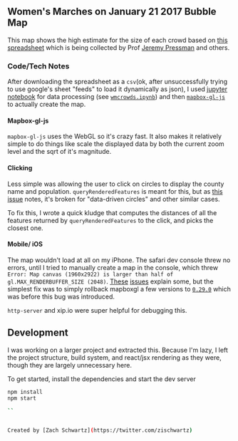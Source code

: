## Women's Marches on January 21 2017 Bubble Map
This map shows the high estimate for the size of each crowd based on [this spreadsheet](https://docs.google.com/spreadsheets/d/1xa0iLqYKz8x9Yc_rfhtmSOJQ2EGgeUVjvV4A8LsIaxY/edit#gid=0) which is being collected by Prof [Jeremy Pressman](https://twitter.com/djpressman) and others.

### Code/Tech Notes
After downloading the spreadsheet as a `csv`(ok, after unsuccessfully trying to use google's sheet "feeds" to load it dynamically as json), I used [jupyter notebook](http://jupyter.org/) for data processing (see [`wmcrowds.ipynb`](https://github.com/zischwartz/womensmarches/blob/master/wmcrowds.ipynb)) and then [`mapbox-gl-js`](https://github.com/mapbox/mapbox-gl-js) to actually create the map.

#### Mapbox-gl-js
`mapbox-gl-js` uses the WebGL so it's crazy fast. It also makes it relatively simple to do things like scale the displayed data by both the current zoom level and the sqrt of it's magnitude.

#### Clicking
Less simple was allowing the user to click on circles to display the county name and population. `queryRenderedFeatures` is meant for this, but as [this issue](https://github.com/mapbox/mapbox-gl-js/issues/3604) notes, it's broken for "data-driven circles" and other similar cases.

To fix this, I wrote a quick kludge that computes the distances of all the features returned by `queryRenderedFeatures` to the click, and picks the closest one.

#### Mobile/ iOS
The map wouldn't load at all on my iPhone. The safari dev console threw no errors, until I tried to manually create a map in the console, which threw `Error: Map canvas (1960x2922) is larger than half of gl.MAX_RENDERBUFFER_SIZE (2048)`.  [These](https://github.com/mapbox/mapbox-gl-js/issues/3935)  [issues](https://github.com/mapbox/mapbox-gl-js/issues/2893) explain some, but the simplest fix was to simply rollback mapboxgl a few versions to [`0.29.0`](https://github.com/mapbox/mapbox-gl-js/releases/tag/v0.29.0) which was before this bug was introduced.

`http-server` and xip.io were super helpful for debugging this.


## Development
I was working on a larger project and extracted this. Because I'm lazy, I left the project structure, build system, and react/jsx rendering as they were, though they are largely unnecessary here.

To get started, install the dependencies and start the dev server

```bash
npm install
npm start

``


Created by [Zach Schwartz](https://twitter.com/zischwartz)
